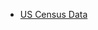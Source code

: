 * [US Census Data](https://www.census.gov/data/tables/time-series/demo/income-poverty/cps-pinc.html)